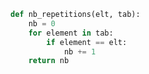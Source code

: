 ```python linenums='1'
def nb_repetitions(elt, tab):
    nb = 0
    for element in tab:
        if element == elt:
            nb += 1
    return nb
``` 